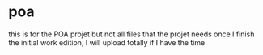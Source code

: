 # poa

this is for the POA projet but not all files that the projet needs
once I finish the initial work edition, I will upload totally if I have the time
